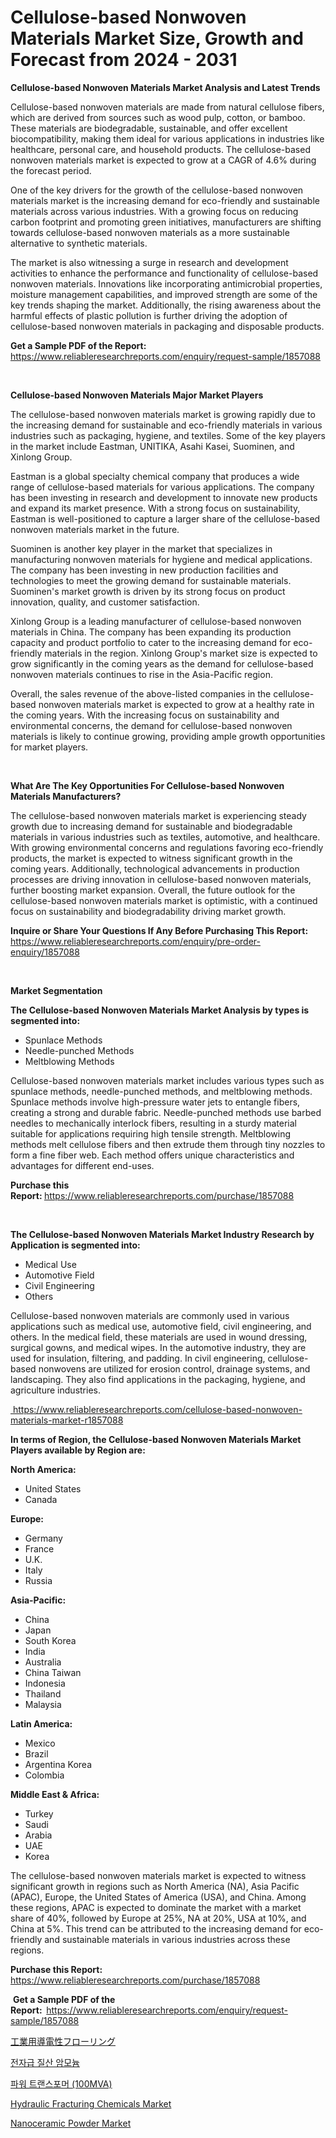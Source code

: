 <p><h1>Cellulose-based Nonwoven Materials Market Size, Growth and Forecast from 2024 - 2031</h1></p><p><strong>Cellulose-based Nonwoven Materials Market Analysis and Latest Trends</strong></p>
<p><p>Cellulose-based nonwoven materials are made from natural cellulose fibers, which are derived from sources such as wood pulp, cotton, or bamboo. These materials are biodegradable, sustainable, and offer excellent biocompatibility, making them ideal for various applications in industries like healthcare, personal care, and household products. The cellulose-based nonwoven materials market is expected to grow at a CAGR of 4.6% during the forecast period.</p><p>One of the key drivers for the growth of the cellulose-based nonwoven materials market is the increasing demand for eco-friendly and sustainable materials across various industries. With a growing focus on reducing carbon footprint and promoting green initiatives, manufacturers are shifting towards cellulose-based nonwoven materials as a more sustainable alternative to synthetic materials.</p><p>The market is also witnessing a surge in research and development activities to enhance the performance and functionality of cellulose-based nonwoven materials. Innovations like incorporating antimicrobial properties, moisture management capabilities, and improved strength are some of the key trends shaping the market. Additionally, the rising awareness about the harmful effects of plastic pollution is further driving the adoption of cellulose-based nonwoven materials in packaging and disposable products.</p></p>
<p><strong>Get a Sample PDF of the Report:&nbsp;</strong> <a href="https://www.reliableresearchreports.com/enquiry/request-sample/1857088">https://www.reliableresearchreports.com/enquiry/request-sample/1857088</a></p>
<p>&nbsp;</p>
<p><strong>Cellulose-based Nonwoven Materials Major Market Players</strong></p>
<p><p>The cellulose-based nonwoven materials market is growing rapidly due to the increasing demand for sustainable and eco-friendly materials in various industries such as packaging, hygiene, and textiles. Some of the key players in the market include Eastman, UNITIKA, Asahi Kasei, Suominen, and Xinlong Group.</p><p>Eastman is a global specialty chemical company that produces a wide range of cellulose-based materials for various applications. The company has been investing in research and development to innovate new products and expand its market presence. With a strong focus on sustainability, Eastman is well-positioned to capture a larger share of the cellulose-based nonwoven materials market in the future.</p><p>Suominen is another key player in the market that specializes in manufacturing nonwoven materials for hygiene and medical applications. The company has been investing in new production facilities and technologies to meet the growing demand for sustainable materials. Suominen's market growth is driven by its strong focus on product innovation, quality, and customer satisfaction.</p><p>Xinlong Group is a leading manufacturer of cellulose-based nonwoven materials in China. The company has been expanding its production capacity and product portfolio to cater to the increasing demand for eco-friendly materials in the region. Xinlong Group's market size is expected to grow significantly in the coming years as the demand for cellulose-based nonwoven materials continues to rise in the Asia-Pacific region.</p><p>Overall, the sales revenue of the above-listed companies in the cellulose-based nonwoven materials market is expected to grow at a healthy rate in the coming years. With the increasing focus on sustainability and environmental concerns, the demand for cellulose-based nonwoven materials is likely to continue growing, providing ample growth opportunities for market players.</p></p>
<p>&nbsp;</p>
<p><strong>What Are The Key Opportunities For Cellulose-based Nonwoven Materials Manufacturers?</strong></p>
<p><p>The cellulose-based nonwoven materials market is experiencing steady growth due to increasing demand for sustainable and biodegradable materials in various industries such as textiles, automotive, and healthcare. With growing environmental concerns and regulations favoring eco-friendly products, the market is expected to witness significant growth in the coming years. Additionally, technological advancements in production processes are driving innovation in cellulose-based nonwoven materials, further boosting market expansion. Overall, the future outlook for the cellulose-based nonwoven materials market is optimistic, with a continued focus on sustainability and biodegradability driving market growth.</p></p>
<p><strong>Inquire or Share Your Questions If Any Before Purchasing This Report:</strong> <a href="https://www.reliableresearchreports.com/enquiry/pre-order-enquiry/1857088">https://www.reliableresearchreports.com/enquiry/pre-order-enquiry/1857088</a></p>
<p>&nbsp;</p>
<p><strong>Market Segmentation</strong></p>
<p><strong>The Cellulose-based Nonwoven Materials Market Analysis by types is segmented into:</strong></p>
<p><ul><li>Spunlace Methods</li><li>Needle-punched Methods</li><li>Meltblowing Methods</li></ul></p>
<p><p>Cellulose-based nonwoven materials market includes various types such as spunlace methods, needle-punched methods, and meltblowing methods. Spunlace methods involve high-pressure water jets to entangle fibers, creating a strong and durable fabric. Needle-punched methods use barbed needles to mechanically interlock fibers, resulting in a sturdy material suitable for applications requiring high tensile strength. Meltblowing methods melt cellulose fibers and then extrude them through tiny nozzles to form a fine fiber web. Each method offers unique characteristics and advantages for different end-uses.</p></p>
<p><strong>Purchase this Report:&nbsp;</strong><a href="https://www.reliableresearchreports.com/purchase/1857088">https://www.reliableresearchreports.com/purchase/1857088</a></p>
<p>&nbsp;</p>
<p><strong>The Cellulose-based Nonwoven Materials Market Industry Research by Application is segmented into:</strong></p>
<p><ul><li>Medical Use</li><li>Automotive Field</li><li>Civil Engineering</li><li>Others</li></ul></p>
<p><p>Cellulose-based nonwoven materials are commonly used in various applications such as medical use, automotive field, civil engineering, and others. In the medical field, these materials are used in wound dressing, surgical gowns, and medical wipes. In the automotive industry, they are used for insulation, filtering, and padding. In civil engineering, cellulose-based nonwovens are utilized for erosion control, drainage systems, and landscaping. They also find applications in the packaging, hygiene, and agriculture industries.</p></p>
<p><a href="https://www.reliableresearchreports.com/cellulose-based-nonwoven-materials-market-r1857088">&nbsp;https://www.reliableresearchreports.com/cellulose-based-nonwoven-materials-market-r1857088</a></p>
<p><strong>In terms of Region, the Cellulose-based Nonwoven Materials Market Players available by Region are:</strong></p>
<p>
    <p> <strong> North America: </strong>
        <ul>
            <li>United States</li>
            <li>Canada</li>
        </ul>
        </p> 
    <p> <strong> Europe: </strong>
        <ul>
            <li>Germany</li>
            <li>France</li>
            <li>U.K.</li>
            <li>Italy</li>
            <li>Russia</li>
        </ul>
        </p> 
    <p> <strong> Asia-Pacific: </strong>
        <ul>
            <li>China</li>
            <li>Japan</li>
            <li>South Korea</li>
            <li>India</li>
            <li>Australia</li>
            <li>China Taiwan</li>
            <li>Indonesia</li>
            <li>Thailand</li>
            <li>Malaysia</li>
        </ul>
        </p> 
    <p> <strong> Latin America: </strong>
        <ul>
            <li>Mexico</li>
            <li>Brazil</li>
            <li>Argentina Korea</li>
            <li>Colombia</li>
        </ul>
        </p> 
    <p> <strong> Middle East & Africa: </strong>
        <ul>
            <li>Turkey</li>
            <li>Saudi</li>
            <li>Arabia</li>
            <li>UAE</li>
            <li>Korea</li>
        </ul>
    </p>
    </p>
<p><p>The cellulose-based nonwoven materials market is expected to witness significant growth in regions such as North America (NA), Asia Pacific (APAC), Europe, the United States of America (USA), and China. Among these regions, APAC is expected to dominate the market with a market share of 40%, followed by Europe at 25%, NA at 20%, USA at 10%, and China at 5%. This trend can be attributed to the increasing demand for eco-friendly and sustainable materials in various industries across these regions.</p></p>
<p><strong>Purchase this Report: </strong><a href="https://www.reliableresearchreports.com/purchase/1857088">https://www.reliableresearchreports.com/purchase/1857088</a></p>
<p>&nbsp;<strong>Get a Sample PDF of the Report:&nbsp;&nbsp;</strong><a href="https://www.reliableresearchreports.com/enquiry/request-sample/1857088">https://www.reliableresearchreports.com/enquiry/request-sample/1857088</a></p>
<p><strong></strong></p>
<p><p><a href="https://medium.com/@estasprer20231/%E7%94%A3%E6%A5%AD%E7%94%A8%E5%B0%8E%E9%9B%BB%E6%80%A7%E5%BA%8A%E6%9D%90%E5%B8%82%E5%A0%B4%E3%83%AC%E3%83%9D%E3%83%BC%E3%83%88%E3%81%AF-%E3%81%93%E3%81%AE%E5%B8%82%E5%A0%B4%E3%81%AE%E6%9C%80%E6%96%B0%E3%81%AE%E3%83%88%E3%83%AC%E3%83%B3%E3%83%89%E3%81%A8%E6%88%90%E9%95%B7%E6%A9%9F%E4%BC%9A%E3%82%92%E6%98%8E%E3%82%89%E3%81%8B%E3%81%AB%E3%81%97%E3%81%A6%E3%81%84%E3%81%BE%E3%81%99-ad94811f06b8">工業用導電性フローリング</a></p><p><a href="https://github.com/asratman/Market-Research-Report-List-1/blob/main/8889239111742.md">전자급 질산 암모늄</a></p><p><a href="https://medium.com/@kylearson6756sfvf/%ED%8C%8C%EC%9B%8C-%ED%8A%B8%EB%9E%9C%EC%8A%A4%ED%8F%AC%EB%A8%B8-100mva-%EC%8B%9C%EC%9E%A5-%EB%B6%84%EC%84%9D-%EB%B0%8F-%EA%B7%9C%EB%AA%A8-%EC%98%88%EC%B8%A1%EC%9D%80-2024%EB%85%84%EB%B6%80%ED%84%B0-2031%EB%85%84%EA%B9%8C%EC%A7%80-%EA%B8%B0%EA%B0%84%EC%97%90-%EB%8C%80%ED%95%B4-%EC%9D%B4%EB%A3%A8%EC%96%B4%EC%A1%8C%EC%8A%B5%EB%8B%88%EB%8B%A4-740e3a407d0f">파워 트랜스포머 (100MVA)</a></p><p><a href="https://github.com/okotobwrhuteie/Market-Research-Report-List-2/blob/main/hydraulic-fracturing-chemicals-market.md">Hydraulic Fracturing Chemicals Market</a></p><p><a href="https://github.com/myacatherineblakecaczo9vcsw/Market-Research-Report-List-3/blob/main/nanoceramic-powder-market.md">Nanoceramic Powder Market</a></p></p>